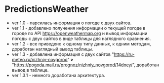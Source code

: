 # PredictionsWeather

- ver 1.0 - парсилась информация о погоде с двух сайтов.
- ver 1.1 - добавлено получения информации о текущей погоде в городе по API https://openweathermap.org и вывод информации погоды с двух сайтов в виде таблицы для наглядного сравнения.
- ver 1.2 - все приведено к одному типу данных, к одним методам, доработан наглядный вывод таблицы.
- ver 1.3 - добавлена информация с двух сайтов "https://ru-meteo.ru/nizhniy-novgorod" и "https://pogoda.mail.ru/prognoz/nizhniy_novgorod/14dney/", доработан вывод в таблице.
- ver 1.3.1 - немного доработана архитектура.
